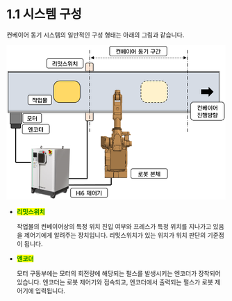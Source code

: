 # 1.1 시스템 구성

컨베이어 동기 시스템의 일반적인 구성 형태는 아래의 그림과 같습니다.

![](../_assets/image9.png)

*   <mark style="color:green;">**리밋스위치**</mark>

    작업물의 컨베이어상의 특정 위치 진입 여부와 프레스가 특정 위치를 지나가고 있음을 제어기에게 알려주는 장치입니다. 리밋스위치가 있는 위치가 위치 판단의 기준점이 됩니다.

    &#x20;
*   <mark style="color:green;">**엔코더**</mark>

    모터 구동부에는 모터의 회전량에 해당되는 펄스를 발생시키는 엔코더가 장착되어 있습니다. 엔코더는 로봇 제어기와 접속되고, 엔코더에서 출력되는 펄스가 로봇 제어기에 입력됩니다.
